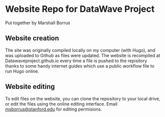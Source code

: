 # Website Repo for DataWave Project
Put together by Marshall Borrus

## Website creation

The site was originally compiled locally on my computer (with Hugo), and was uploaded to Github as files were updated. The website is recompiled at Datawaveproject.github.io every time a file is pushed to the repisitory thanks to some handy internet guides which use a public workflow file to run Hugo online. 

## Website editing

To edit files on the website, you can clone the repository to your local drive, or edit the files using the online editing interface. Email msborrus@stanford.edu for editing permisions. 
